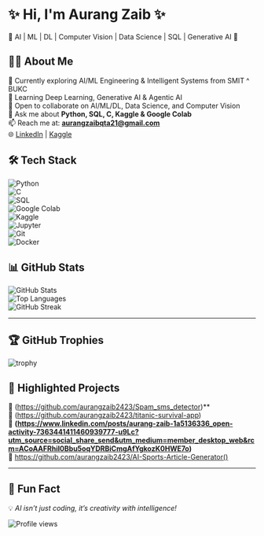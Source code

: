 # ✨ Hi, I'm Aurang Zaib ✨  
🚀 AI | ML | DL | Computer Vision | Data Science | SQL | Generative AI  🚀  

## 👨‍💻 About Me  
🔭 Currently exploring AI/ML Engineering & Intelligent Systems from SMIT ^ BUKC  
🌱 Learning Deep Learning, Generative AI & Agentic AI  
🤝 Open to collaborate on AI/ML/DL, Data Science, and Computer Vision  
💬 Ask me about **Python, SQL, C, Kaggle & Google Colab**  
📫 Reach me at: **aurangzaibqta21@gmail.com**  
🌐 [LinkedIn](https://www.linkedin.com/in/aurang-zaib-1a5136336/) | [Kaggle](https://www.kaggle.com/codingwithwadod)  

## 🛠️ Tech Stack  

![Python](https://img.shields.io/badge/Python-3776AB?style=for-the-badge&logo=python&logoColor=white)  
![C](https://img.shields.io/badge/C-00599C?style=for-the-badge&logo=c&logoColor=white)  
![SQL](https://img.shields.io/badge/SQL-4479A1?style=for-the-badge&logo=mysql&logoColor=white)  
![Google Colab](https://img.shields.io/badge/Colab-F9AB00?style=for-the-badge&logo=googlecolab&color=525252)  
![Kaggle](https://img.shields.io/badge/Kaggle-20BEFF?style=for-the-badge&logo=kaggle&logoColor=white)  
![Jupyter](https://img.shields.io/badge/Jupyter-F37626?style=for-the-badge&logo=jupyter&logoColor=white)  
![Git](https://img.shields.io/badge/Git-F05032?style=for-the-badge&logo=git&logoColor=white)  
![Docker](https://img.shields.io/badge/Docker-2496ED?style=for-the-badge&logo=docker&logoColor=white)  

## 📊 GitHub Stats  

![GitHub Stats](https://github-readme-stats.vercel.app/api?username=aurangzaib2423&show_icons=true&theme=tokyonight)  
![Top Languages](https://github-readme-stats.vercel.app/api/top-langs/?username=aurangzaib2423&layout=compact&theme=tokyonight)  
![GitHub Streak](https://github-readme-streak-stats.herokuapp.com/?user=aurangzaib2423&theme=tokyonight)  

---

## 🏆 GitHub Trophies  
![trophy](https://github-profile-trophy.vercel.app/?username=aurangzaib2423&theme=darkhub&row=1&column=6)  

## 🚀 Highlighted Projects  

🌟 (https://github.com/aurangzaib2423/Spam_sms_detector)**  
🌟 (https://github.com/aurangzaib2423/titanic-survival-app)  
🌟 **(https://www.linkedin.com/posts/aurang-zaib-1a5136336_open-activity-7363441411460939777-u9Lc?utm_source=social_share_send&utm_medium=member_desktop_web&rcm=ACoAAFRhiI0Bbu5oqYDRBiCmgAfYgkozK0HWE7o)**  
🌟 https://github.com/aurangzaib2423/AI-Sports-Article-Generator()

---

## 🎯 Fun Fact  
💡 *AI isn’t just coding, it’s creativity with intelligence!*  

![Profile views](https://komarev.com/ghpvc/?username=aurangzaib2423&color=blue)  
